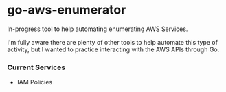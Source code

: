 # go-aws-enumerator
In-progress tool to help automating enumerating AWS Services.

I'm fully aware there are plenty of other tools to help automate this type of activity, but I wanted to practice interacting with the AWS APIs through Go.

### Current Services
- IAM Policies